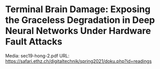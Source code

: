 # Terminal Brain Damage: Exposing the Graceless Degradation in Deep Neural Networks Under Hardware Fault Attacks

Media: sec19-hong-2.pdf
URL: https://safari.ethz.ch/digitaltechnik/spring2021/doku.php?id=readings